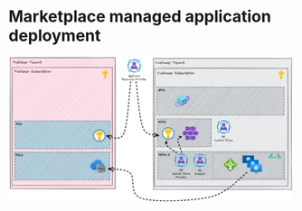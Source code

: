 # Marketplace managed application deployment

![Diagram of marketplace managed application deployment](images/marketplace-deployment.png)